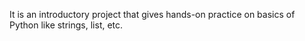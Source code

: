 It is an introductory project that gives hands-on practice on basics of Python like strings, list, etc.
